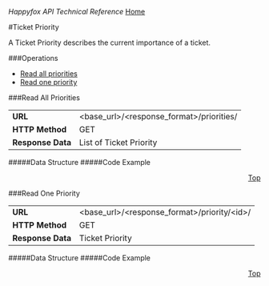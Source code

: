 *Happyfox API Technical Reference* [Home](../happyfox_main.md)

#Ticket Priority

A Ticket Priority describes the current importance of a ticket.
<div id="operations"></div>

###Operations

* [Read all priorities](#read-all-priorities)
* [Read one priority](#read-one-priority)

###Read All Priorities

<table><tr>
			<td>
				<b>URL</b>
			</td>
			<td>
				&lt;base_url&gt;/&lt;response_format&gt;/priorities/
			</td>
		</tr>
		<tr>
			<td>
				<b>HTTP Method</b>
			</td>
			<td>
				GET
			</td>
		</tr>
		<tr>
			<td>
				<b>Response Data</b>
			</td>
			<td>
				List of Ticket
				Priority
			</td>
		</tr>
	</table>
#####Data Structure
#####Code Example
<p align="right"><a href="#operations">Top</a></p>
###Read One Priority

<table><tr>
			<td>
				<b>URL</b>
			</td>
			<td>
				&lt;base_url&gt;/&lt;response_format&gt;/priority/&lt;id&gt;/
			</td>
		</tr>
		<tr>
			<td>
				<b>HTTP Method</b>
			</td>
			<td>
				GET
			</td>
		</tr>
		<tr>
			<td>
				<b>Response Data</b>
			</td>
			<td>
				Ticket
				Priority
			</td>
		</tr>
	</table>

#####Data Structure
#####Code Example
<p align="right"><a href="#operations">Top</a></p>